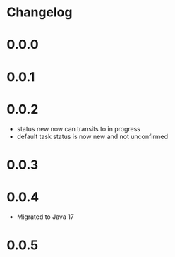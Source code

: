 # Changelog
# 0.0.0

# 0.0.1

# 0.0.2
 * status new now can transits to in progress
 * default task status is now new and not unconfirmed

# 0.0.3

# 0.0.4
 * Migrated to Java 17
# 0.0.5




